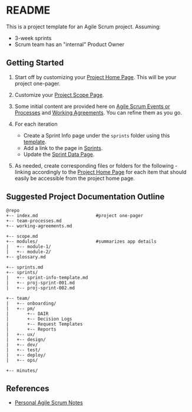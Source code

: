 # README

This is a project template for an Agile Scrum project. Assuming:

  * 3-week sprints
  * Scrum team has an "internal" Product Owner

## Getting Started

  1. Start off by customizing your [Project Home Page](docs/index.md). This will be your project one-pager.

  2. Customize your [Project Scope Page](docs/scope.md).

  3. Some initial content are provided here on [Agile Scrum Events or Processes](docs/team-processes.md) and [Working Agreements](docs/working-agreements.md). You can refine them as you go.

  4. For each iteration

      * Create a Sprint Info page under the ```sprints``` folder using this [template](docs/sprints/sprint-info-template.md).
      * Add a link to the page in [Sprints](docs/sprints.md).
      * Update the [Sprint Data Page](docs/sprint-data.md).


  5. As needed, create corresponding files or folders for the following - linking accordingly to the [Project Home Page](docs/index.md) for each item that should easily be accessible from the project home page.

## Suggested Project Documentation Outline

```
@repo
+-- index.md                      #project one-pager
+-- team-processes.md
+-- working-agreements.md

+-- scope.md
+-- modules/                      #summarizes app details
|   +-- module-1/
|   +-- module-2/
+-- glossary.md

+-- sprints.md
+-- sprints/
|   +-- sprint-info-template.md
|   +-- proj-sprint-001.md
|   +-- proj-sprint-002.md

+-- team/
|   +-- onboarding/
|   +-- pm/
|       +-- DAIR
|       +-- Decision Logs
|       +-- Request Templates
|       +-- Reports
|   +-- ux/
|   +-- design/
|   +-- dev/
|   +-- test/
|   +-- deploy/
|   +-- ops/

+-- minutes/
```

## References

  * [Personal Agile Scrum Notes](https://rocketkeis.github.io/kkb/agilescrum/)
